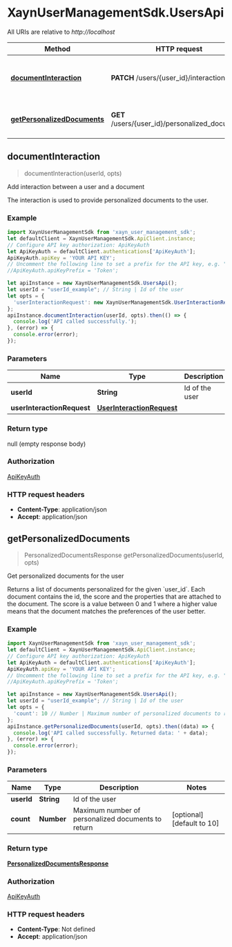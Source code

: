 # XaynUserManagementSdk.UsersApi

All URIs are relative to *http://localhost*

Method | HTTP request | Description
------------- | ------------- | -------------
[**documentInteraction**](UsersApi.md#documentInteraction) | **PATCH** /users/{user_id}/interactions | Add interaction between a user and a document
[**getPersonalizedDocuments**](UsersApi.md#getPersonalizedDocuments) | **GET** /users/{user_id}/personalized_documents | Get personalized documents for the user



## documentInteraction

> documentInteraction(userId, opts)

Add interaction between a user and a document

The interaction is used to provide personalized documents to the user.

### Example

```javascript
import XaynUserManagementSdk from 'xayn_user_management_sdk';
let defaultClient = XaynUserManagementSdk.ApiClient.instance;
// Configure API key authorization: ApiKeyAuth
let ApiKeyAuth = defaultClient.authentications['ApiKeyAuth'];
ApiKeyAuth.apiKey = 'YOUR API KEY';
// Uncomment the following line to set a prefix for the API key, e.g. "Token" (defaults to null)
//ApiKeyAuth.apiKeyPrefix = 'Token';

let apiInstance = new XaynUserManagementSdk.UsersApi();
let userId = "userId_example"; // String | Id of the user
let opts = {
  'userInteractionRequest': new XaynUserManagementSdk.UserInteractionRequest() // UserInteractionRequest | 
};
apiInstance.documentInteraction(userId, opts).then(() => {
  console.log('API called successfully.');
}, (error) => {
  console.error(error);
});

```

### Parameters


Name | Type | Description  | Notes
------------- | ------------- | ------------- | -------------
 **userId** | **String**| Id of the user | 
 **userInteractionRequest** | [**UserInteractionRequest**](UserInteractionRequest.md)|  | [optional] 

### Return type

null (empty response body)

### Authorization

[ApiKeyAuth](../README.md#ApiKeyAuth)

### HTTP request headers

- **Content-Type**: application/json
- **Accept**: application/json


## getPersonalizedDocuments

> PersonalizedDocumentsResponse getPersonalizedDocuments(userId, opts)

Get personalized documents for the user

Returns a list of documents personalized for the given &#x60;user_id&#x60;. Each document contains the id, the score and the properties that are attached to the document. The score is a value between 0 and 1 where a higher value means that the document matches the preferences of the user better.

### Example

```javascript
import XaynUserManagementSdk from 'xayn_user_management_sdk';
let defaultClient = XaynUserManagementSdk.ApiClient.instance;
// Configure API key authorization: ApiKeyAuth
let ApiKeyAuth = defaultClient.authentications['ApiKeyAuth'];
ApiKeyAuth.apiKey = 'YOUR API KEY';
// Uncomment the following line to set a prefix for the API key, e.g. "Token" (defaults to null)
//ApiKeyAuth.apiKeyPrefix = 'Token';

let apiInstance = new XaynUserManagementSdk.UsersApi();
let userId = "userId_example"; // String | Id of the user
let opts = {
  'count': 10 // Number | Maximum number of personalized documents to return
};
apiInstance.getPersonalizedDocuments(userId, opts).then((data) => {
  console.log('API called successfully. Returned data: ' + data);
}, (error) => {
  console.error(error);
});

```

### Parameters


Name | Type | Description  | Notes
------------- | ------------- | ------------- | -------------
 **userId** | **String**| Id of the user | 
 **count** | **Number**| Maximum number of personalized documents to return | [optional] [default to 10]

### Return type

[**PersonalizedDocumentsResponse**](PersonalizedDocumentsResponse.md)

### Authorization

[ApiKeyAuth](../README.md#ApiKeyAuth)

### HTTP request headers

- **Content-Type**: Not defined
- **Accept**: application/json

